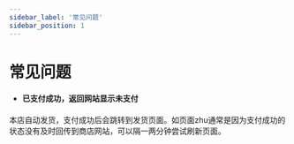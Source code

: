 ```yaml
---
sidebar_label: '常见问题'
sidebar_position: 1
---
```


# 常见问题

 - #### 已支付成功，返回网站显示未支付
本店自动发货，支付成功后会跳转到发货页面。如页面zhu通常是因为支付成功的状态没有及时回传到商店网站，可以隔一两分钟尝试刷新页面。


<!--stackedit_data:
eyJoaXN0b3J5IjpbNzE4MDcxNDMwLDU1NjY4MzI5XX0=
-->